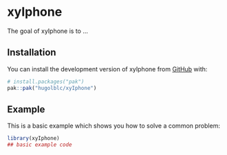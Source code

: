 
# xyIphone

<!-- badges: start -->
<!-- badges: end -->

The goal of xyIphone is to ...

## Installation

You can install the development version of xyIphone from [GitHub](https://github.com/) with:

``` r
# install.packages("pak")
pak::pak("hugolblc/xyIphone")
```

## Example

This is a basic example which shows you how to solve a common problem:

``` r
library(xyIphone)
## basic example code
```

